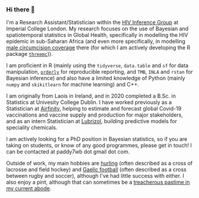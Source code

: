 ### Hi there 👋

I'm a Research Assistant/Statistician within the [HIV Inference Group](https://hiv-inference.org/) at Imperial College London. 
My research focuses on the use of Bayesian and spatiotemporal statistics in Global Health, specifically in modelling the HIV epidemic in sub-Saharan Africa (and even more specifically, in modelling [male circumcision coverage](https://arxiv.org/pdf/2108.09142.pdf) there (for which I am actively developing the R package [`threemc`](https://github.com/mrc-ide/threemc))). 

I am proficient in R (mainly using the `tidyverse`, `data.table` and `sf` for data manipulation, [`orderly`](https://github.com/vimc/orderly) for reproducible reporting, and `TMB`, `INLA` and `rstan` for Bayesian inference) and also have a limited knowledge of Python (mainly `numpy` and `skikitlearn` for machine learning) and C++. 

I am originally from Laois in Ireland, and in 2020 completed a B.Sc. in Statistics at Univesity College Dublin. I have worked previously as a Statistician at [Airfinity](https://www.airfinity.com/), helping to estimate and forecast global Covid-19 vaccinations and vaccine supply and production for major stakeholders, and as an intern Statistician at [Lubrizol](https://www.lubrizol.com/), building predictive models for speciality chemicals. 

I am actively looking for a PhD position in Bayesian statistics, so if you are taking on students, or know of any good programmes, please get in touch! I can be contacted at paddy7wb dot gmail dot com.

Outside of work, my main hobbies are [hurling](https://en.wikipedia.org/wiki/Hurling) (often described as a cross of lacrosse and field hockey) and [Gaelic football]() (often described as a cross between rugby and soccer), although I've had little success with either. I also enjoy a pint, although that can sometimes be a [treacherous pastime in my current abode](https://twitter.com/shitlondonguinn?ref_src=twsrc%5Egoogle%7Ctwcamp%5Eserp%7Ctwgr%5Eauthor).
